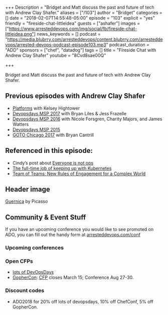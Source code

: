 +++
Description = "Bridget and Matt discuss the past and future of tech with Andrew Clay Shafer."
aliases = ["/103"]
author = "Bridget"
categories = []
date = "2018-02-07T14:55:48-05:00"
episode = "103"
explicit = "yes"
friendly = "fireside-chat-littleidea"
guests = ["ashafer"]
images = ["https://www.arresteddevops.com/img/social/fb/fireside-chat-littleidea.png"]
news_keywords = []
podcast = "https://media.blubrry.com/arresteddevops/content.blubrry.com/arresteddevops/arrested-devops-podcast-episode103.mp3"
podcast_duration = "ADD"
sponsors = ["chef", "datadog"]
tags = []
title = "Fireside Chat with Andrew Clay Shafer"
youtube = "8Cvd8sae00Q"

+++

Bridget and Matt discuss the past and future of tech with Andrew Clay Shafer.

## Previous episodes with Andrew Clay Shafer
- [Platforms](https://www.arresteddevops.com/platforms/) with Kelsey Hightower
- [Devopsdays MSP 2017](https://arresteddevops.com/devopsdays-minneapolis-2017) with Bryan Liles & Jess Frazelle
- [Devopsdays MSP 2016](https://arresteddevops.com/devopsdays-minneapolis-2016) with Nicole Forsgren, Charity Majors, and James Watters
- [Devopsdays MSP 2015](https://arresteddevops.com/eating-sushi-with-andrew-clay-shafer)
- [GOTO Chicago 2017](https://arresteddevops.com/yelling-at-cloud) with Bryan Cantrill


## Referenced in this episode:

- Cindy’s post about [Everyone is not ops](https://medium.com/@copyconstruct/the-death-of-ops-is-greatly-exaggerated-ff3bd4a67f24)
- [The full-time job of keeping up with Kubernetes](https://gravitational.com/blog/kubernetes-release-cycle/)
- [Team of Teams: New Rules of Engagement for a Complex World](https://www.amazon.com/dp/B00KWG9OF4/)

## Header image

[Guernica](https://en.wikipedia.org/wiki/Guernica_(Picasso)) by Picasso

## Community & Event Stuff

If you have an upcoming conference you would like to see promoted on ADO, you can fill out the handy form at [arresteddevops.com/conf](https://arresteddevops.com/conf)

### Upcoming conferences

### Open CFPs

- [lots of DevOpsDays](https://devopsdays.org/speaking)
- [GopherCon](https://www.gophercon.com/): [CFP](https://www.papercall.io/gophercon2018) closes March 15; Conference Aug 27-30.

### Discount codes
- ADO2018 for 20% off lots of devopsdays, 10% off ChefConf, 5% off GopherCon.


